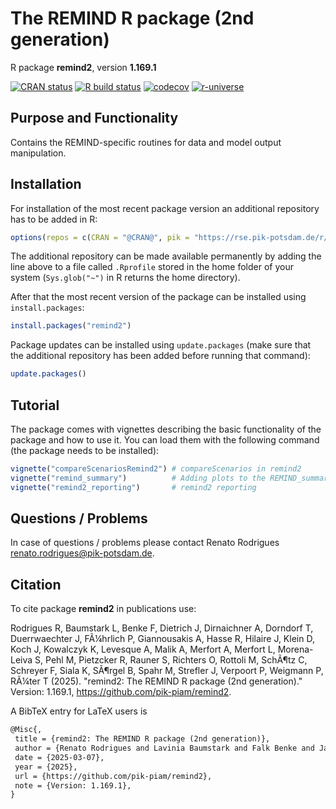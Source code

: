 # The REMIND R package (2nd generation)

R package **remind2**, version **1.169.1**

[![CRAN status](https://www.r-pkg.org/badges/version/remind2)](https://cran.r-project.org/package=remind2) [![R build status](https://github.com/pik-piam/remind2/workflows/check/badge.svg)](https://github.com/pik-piam/remind2/actions) [![codecov](https://codecov.io/gh/pik-piam/remind2/branch/master/graph/badge.svg)](https://app.codecov.io/gh/pik-piam/remind2) [![r-universe](https://pik-piam.r-universe.dev/badges/remind2)](https://pik-piam.r-universe.dev/builds)

## Purpose and Functionality

Contains the REMIND-specific routines for data and model
    output manipulation.


## Installation

For installation of the most recent package version an additional repository has to be added in R:

```r
options(repos = c(CRAN = "@CRAN@", pik = "https://rse.pik-potsdam.de/r/packages"))
```
The additional repository can be made available permanently by adding the line above to a file called `.Rprofile` stored in the home folder of your system (`Sys.glob("~")` in R returns the home directory).

After that the most recent version of the package can be installed using `install.packages`:

```r 
install.packages("remind2")
```

Package updates can be installed using `update.packages` (make sure that the additional repository has been added before running that command):

```r 
update.packages()
```

## Tutorial

The package comes with vignettes describing the basic functionality of the package and how to use it. You can load them with the following command (the package needs to be installed):

```r
vignette("compareScenariosRemind2") # compareScenarios in remind2
vignette("remind_summary")          # Adding plots to the REMIND_summary.pdf
vignette("remind2_reporting")       # remind2 reporting
```

## Questions / Problems

In case of questions / problems please contact Renato Rodrigues <renato.rodrigues@pik-potsdam.de>.

## Citation

To cite package **remind2** in publications use:

Rodrigues R, Baumstark L, Benke F, Dietrich J, Dirnaichner A, Dorndorf T, Duerrwaechter J, FÃ¼hrlich P, Giannousakis A, Hasse R, Hilaire J, Klein D, Koch J, Kowalczyk K, Levesque A, Malik A, Merfort A, Merfort L, Morena-Leiva S, Pehl M, Pietzcker R, Rauner S, Richters O, Rottoli M, SchÃ¶tz C, Schreyer F, Siala K, SÃ¶rgel B, Spahr M, Strefler J, Verpoort P, Weigmann P, RÃ¼ter T (2025). "remind2: The REMIND R package (2nd generation)." Version: 1.169.1, <https://github.com/pik-piam/remind2>.

A BibTeX entry for LaTeX users is

 ```latex
@Misc{,
  title = {remind2: The REMIND R package (2nd generation)},
  author = {Renato Rodrigues and Lavinia Baumstark and Falk Benke and Jan Philipp Dietrich and Alois Dirnaichner and Tabea Dorndorf and Jakob Duerrwaechter and Pascal FÃ¼hrlich and Anastasis Giannousakis and Robin Hasse and JÃ©rome Hilaire and David Klein and Johannes Koch and Katarzyna Kowalczyk and Antoine Levesque and Aman Malik and Anne Merfort and Leon Merfort and SimÃ³n Morena-Leiva and Michaja Pehl and Robert Pietzcker and Sebastian Rauner and Oliver Richters and Marianna Rottoli and Christof SchÃ¶tz and Felix Schreyer and Kais Siala and BjÃ¶rn SÃ¶rgel and Mike Spahr and Jessica Strefler and Philipp Verpoort and Pascal Weigmann and Tonn RÃ¼ter},
  date = {2025-03-07},
  year = {2025},
  url = {https://github.com/pik-piam/remind2},
  note = {Version: 1.169.1},
}
```
